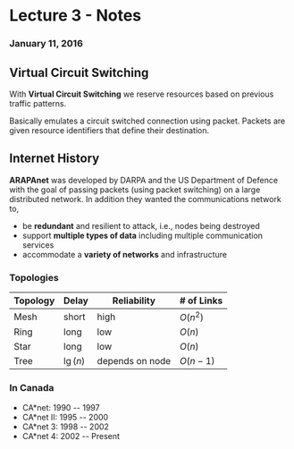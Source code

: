# Lecture 3 - Notes  

### January 11, 2016  

## Virtual Circuit Switching

With __Virtual Circuit Switching__ we reserve resources based on previous traffic patterns.

Basically emulates a circuit switched connection using packet. Packets are given resource identifiers that define their destination.

## Internet History

__ARAPAnet__ was developed by DARPA and the US Department of Defence with the goal of passing packets (using packet switching) on a large distributed network. In addition they wanted the communications network to,

* be __redundant__ and resilient to attack, i.e., nodes being destroyed
* support __multiple types of data__ including multiple communication services
* accommodate a __variety of networks__ and infrastructure

### Topologies

| Topology | Delay    | Reliability     | # of Links |
|----------|----------|-----------------|------------|
| Mesh     | short    | high            | $O(n^2)$   |
| Ring     | long     | low             | $O(n)$     |
| Star     | long     | low             | $O(n)$     |
| Tree     | $\lg(n)$ | depends on node | $O(n-1)$   |

### In Canada

* CA*net: 1990 -- 1997
* CA*net II: 1995 -- 2000
* CA*net 3: 1998 -- 2002
* CA*net 4: 2002 -- Present

